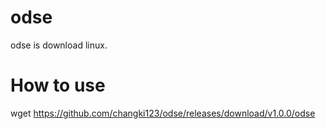 # odse
odse is download linux.

# How to use
wget https://github.com/changki123/odse/releases/download/v1.0.0/odse

